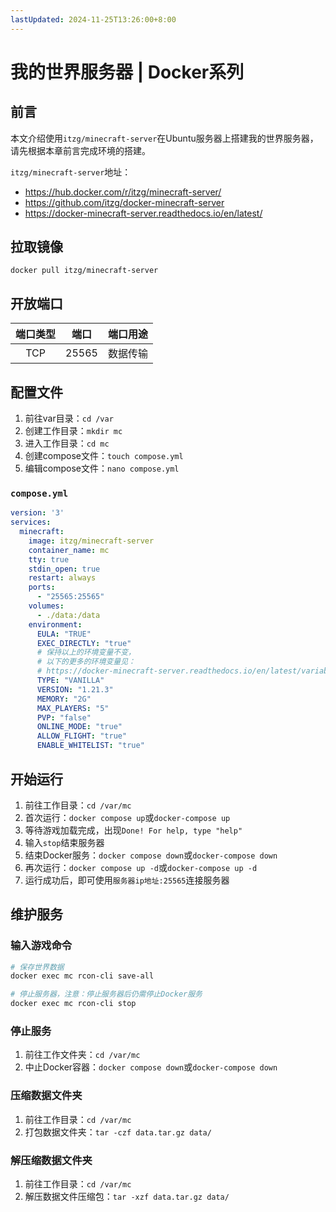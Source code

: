 ```yaml
---
lastUpdated: 2024-11-25T13:26:00+8:00
---
```


# 我的世界服务器 | Docker系列

## 前言

本文介绍使用```itzg/minecraft-server```在Ubuntu服务器上搭建我的世界服务器，请先根据本章前言完成环境的搭建。

```itzg/minecraft-server```地址：
- <https://hub.docker.com/r/itzg/minecraft-server/>
- <https://github.com/itzg/docker-minecraft-server>
- <https://docker-minecraft-server.readthedocs.io/en/latest/>

## 拉取镜像

```docker pull itzg/minecraft-server```

## 开放端口

| 端口类型 | 端口  | 端口用途 |
| :------: | :---: | :------: |
|   TCP    | 25565 | 数据传输 |

## 配置文件

1. 前往var目录：```cd /var```
2. 创建工作目录：```mkdir mc```
3. 进入工作目录：```cd mc```
4. 创建compose文件：```touch compose.yml```
5. 编辑compose文件：```nano compose.yml```

### ```compose.yml```

```yml
version: '3'
services:
  minecraft:
    image: itzg/minecraft-server
    container_name: mc
    tty: true
    stdin_open: true
    restart: always
    ports:
      - "25565:25565"
    volumes:
      - ./data:/data
    environment:
      EULA: "TRUE"
      EXEC_DIRECTLY: "true"
      # 保持以上的环境变量不变，
      # 以下的更多的环境变量见：
      # https://docker-minecraft-server.readthedocs.io/en/latest/variables/
      TYPE: "VANILLA"
      VERSION: "1.21.3"
      MEMORY: "2G"
      MAX_PLAYERS: "5"
      PVP: "false"
      ONLINE_MODE: "true"
      ALLOW_FLIGHT: "true"
      ENABLE_WHITELIST: "true"
```

## 开始运行

1. 前往工作目录：```cd /var/mc```
2. 首次运行：```docker compose up```或```docker-compose up```
3. 等待游戏加载完成，出现```Done! For help, type "help"```
4. 输入```stop```结束服务器
5. 结束Docker服务：```docker compose down```或```docker-compose down```
6. 再次运行：```docker compose up -d```或```docker-compose up -d```
7. 运行成功后，即可使用```服务器ip地址:25565```连接服务器

## 维护服务

### 输入游戏命令

```sh
# 保存世界数据
docker exec mc rcon-cli save-all

# 停止服务器，注意：停止服务器后仍需停止Docker服务
docker exec mc rcon-cli stop
```

### 停止服务

1. 前往工作文件夹：```cd /var/mc```
2. 中止Docker容器：```docker compose down```或```docker-compose down```

### 压缩数据文件夹

1. 前往工作目录：```cd /var/mc```
2. 打包数据文件夹：```tar -czf data.tar.gz data/```

### 解压缩数据文件夹

1. 前往工作目录：```cd /var/mc```
2. 解压数据文件压缩包：```tar -xzf data.tar.gz data/```